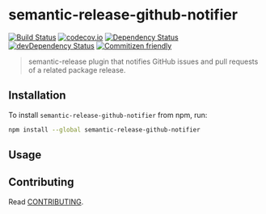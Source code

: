 # semantic-release-github-notifier

[![Build Status](https://travis-ci.org/hbetts/semantic-release-github-notifier.svg?branch=master)](https://travis-ci.org/hbetts/semantic-release-github-notifier)
[![codecov.io](https://codecov.io/github/hbetts/semantic-release-github-notifier/coverage.svg?branch=master)](https://codecov.io/github/hbetts/semantic-release-github-notifier?branch=master)
[![Dependency Status](https://david-dm.org/hbetts/semantic-release-github-notifier.svg)](https://david-dm.org/hbetts/semantic-release-github-notifier)
[![devDependency Status](https://david-dm.org/hbetts/semantic-release-github-notifier/dev-status.svg)](https://david-dm.org/hbetts/semantic-release-github-notifier#info=devDependencies)
[![Commitizen friendly](https://img.shields.io/badge/commitizen-friendly-brightgreen.svg)](http://commitizen.github.io/cz-cli/)

> semantic-release plugin that notifies GitHub issues and pull requests of a related package release.

## Installation

To install `semantic-release-github-notifier` from npm, run:

```bash
npm install --global semantic-release-github-notifier
```

## Usage



## Contributing

Read [CONTRIBUTING](CONTRIBUTING.md).
